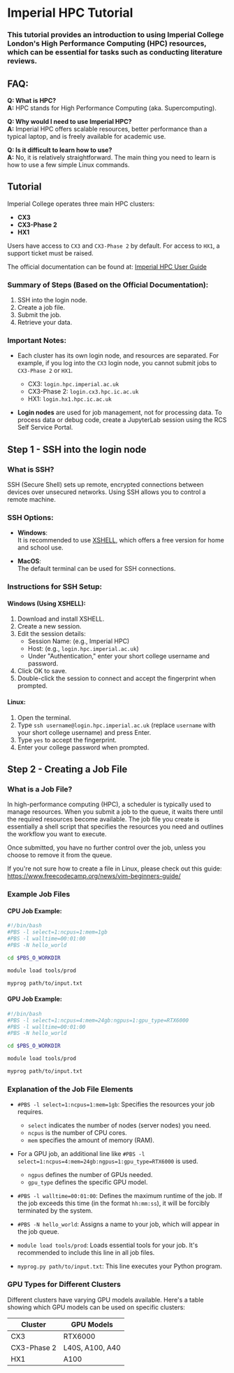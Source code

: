 # Imperial HPC Tutorial

### This tutorial provides an introduction to using Imperial College London's High Performance Computing (HPC) resources, which can be essential for tasks such as conducting literature reviews.

## FAQ:
**Q: What is HPC?**  
**A:** HPC stands for High Performance Computing (aka. Supercomputing).

**Q: Why would I need to use Imperial HPC?**  
**A:** Imperial HPC offers scalable resources, better performance than a typical laptop, and is freely available for academic use.

**Q: Is it difficult to learn how to use?**  
**A:** No, it is relatively straightforward. The main thing you need to learn is how to use a few simple Linux commands.

## Tutorial
Imperial College operates three main HPC clusters:
- **CX3**
- **CX3-Phase 2**
- **HX1**

Users have access to `CX3` and `CX3-Phase 2` by default. For access to `HX1`, a support ticket must be raised.

The official documentation can be found at: [Imperial HPC User Guide](https://icl-rcs-user-guide.readthedocs.io/en/latest/)

### Summary of Steps (Based on the Official Documentation):
1. SSH into the login node.
2. Create a job file.
3. Submit the job.
4. Retrieve your data.

### Important Notes:
- Each cluster has its own login node, and resources are separated. For example, if you log into the `CX3` login node, you cannot submit jobs to `CX3-Phase 2` or `HX1`.
  - CX3: `login.hpc.imperial.ac.uk`
  - CX3-Phase 2: `login.cx3.hpc.ic.ac.uk`
  - HX1: `login.hx1.hpc.ic.ac.uk`
  
- **Login nodes** are used for job management, not for processing data. To process data or debug code, create a JupyterLab session using the RCS Self Service Portal.

## Step 1 - SSH into the login node
### What is SSH?
SSH (Secure Shell) sets up remote, encrypted connections between devices over unsecured networks. Using SSH allows you to control a remote machine.

### SSH Options:
- **Windows**:  
  It is recommended to use [XSHELL](https://www.xshell.com/en/free-for-home-school/), which offers a free version for home and school use.

- **MacOS**:  
  The default terminal can be used for SSH connections.

### Instructions for SSH Setup:

#### Windows (Using XSHELL):
1. Download and install XSHELL.
2. Create a new session.
3. Edit the session details:
   - Session Name: (e.g., Imperial HPC)
   - Host: (e.g., `login.hpc.imperial.ac.uk`)
   - Under "Authentication," enter your short college username and password.
4. Click OK to save.
5. Double-click the session to connect and accept the fingerprint when prompted.

#### Linux:
1. Open the terminal.
2. Type `ssh username@login.hpc.imperial.ac.uk` (replace `username` with your short college username) and press Enter.
3. Type `yes` to accept the fingerprint.
4. Enter your college password when prompted.

## Step 2 - Creating a Job File

### What is a Job File?

In high-performance computing (HPC), a scheduler is typically used to manage resources. When you submit a job to the queue, it waits there until the required resources become available. The job file you create is essentially a shell script that specifies the resources you need and outlines the workflow you want to execute.

Once submitted, you have no further control over the job, unless you choose to remove it from the queue.

If you're not sure how to create a file in Linux, please check out this guide: https://www.freecodecamp.org/news/vim-beginners-guide/

### Example Job Files

#### CPU Job Example:
```bash
#!/bin/bash
#PBS -l select=1:ncpus=1:mem=1gb
#PBS -l walltime=00:01:00
#PBS -N hello_world

cd $PBS_O_WORKDIR

module load tools/prod

myprog path/to/input.txt
```

#### GPU Job Example:
```bash
#!/bin/bash
#PBS -l select=1:ncpus=4:mem=24gb:ngpus=1:gpu_type=RTX6000
#PBS -l walltime=00:01:00
#PBS -N hello_world

cd $PBS_O_WORKDIR

module load tools/prod

myprog path/to/input.txt
```

### Explanation of the Job File Elements

- `#PBS -l select=1:ncpus=1:mem=1gb`: Specifies the resources your job requires. 
  - `select` indicates the number of nodes (server nodes) you need.
  - `ncpus` is the number of CPU cores.
  - `mem` specifies the amount of memory (RAM).

- For a GPU job, an additional line like `#PBS -l select=1:ncpus=4:mem=24gb:ngpus=1:gpu_type=RTX6000` is used. 
  - `ngpus` defines the number of GPUs needed.
  - `gpu_type` defines the specific GPU model.

- `#PBS -l walltime=00:01:00`: Defines the maximum runtime of the job. If the job exceeds this time (in the format `hh:mm:ss`), it will be forcibly terminated by the system.

- `#PBS -N hello_world`: Assigns a name to your job, which will appear in the job queue.

- `module load tools/prod`: Loads essential tools for your job. It's recommended to include this line in all job files.

- `myprog.py path/to/input.txt`: This line executes your Python program.

### GPU Types for Different Clusters

Different clusters have varying GPU models available. Here's a table showing which GPU models can be used on specific clusters:

| Cluster      | GPU Models          |
|--------------|---------------------|
| CX3          | RTX6000             |
| CX3-Phase 2  | L40S, A100, A40     |
| HX1          | A100                |


